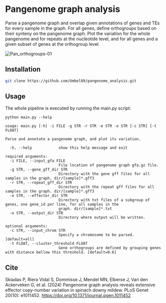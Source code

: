 # Pangenome graph analysis
Parse a pangenome graph and overlap given annotations of genes and TEs for every sample in the graph. For all genes, define orthogroups based on their synteny on the pangenome graph. Plot the variation for the whole pangenome and for repeats at the nucleotide level, and for all genes and a given subset of genes at the orthogroup level.

![Pan_orthogroups-01](https://github.com/Umbel89/pangenome_analysis/assets/94618033/d91e36cc-cb86-4dbd-b886-091e4036514c)

## Installation
```bash
git clone https://github.com/Umbel89/pangenome_analysis.git
```

## Usage
The whole pipeline is executed by running the main.py script:
```
python main.py --help

usage: main.py [-h] -i FILE -g STR -r STR -e STR -o STR [-c STR] [-t FLOAT]

Parse and annotate a pangenome graph, and plot its variation.

  -h, --help            show this help message and exit

required arguments:
  -i FILE, --input_gfa FILE
                        File location of pangenome graph gfa.gz file.
  -g STR, --gene_gff_dir STR
                        Directory with the gene gff files for all samples in the graph. dir/[sample]*.gff3
  -r STR, --repeat_gff_dir STR
                        Directory with the repeat gff files for all samples in the graph. dir/[sample]*.gff3
  -e STR, --effector_dir STR
                        Directory with txt files of a subgroup of genes, one gene_id per line, for all samples in the
                        graph. dir/[sample]*.txt
  -o STR, --output_dir STR
                        Directory where output will be written.

optional arguments:
  -c STR, --input_chrom STR
                        Specify a chromosome to be parsed. [default=all]
  -t FLOAT, --cluster_threshold FLOAT
                        Gene orthogroups are defined by grouping genes with distance bellow this threshold. [default=0.6]

```

## Cite
Skiadas P, Riera Vidal S, Dommisse J, Mendel MN, Elberse J, Van den Ackerveken G, et al. (2024) Pangenome graph analysis reveals extensive effector copy-number variation in spinach downy mildew. PLoS Genet 20(10): e1011452. https://doi.org/10.1371/journal.pgen.1011452
